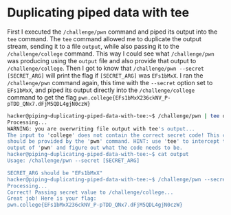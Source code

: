# Duplicating piped data with tee

First I executed the `/challenge/pwn` command and piped its output into the `tee` command. The `tee` command allowed me to duplicate the output stream, sending it to a file `output`,
while also passing it to the `/challenge/college` command. This way I could see what `/challenge/pwn` was producing using the `output` file and also provide that output to `/challenge/college`.
Then I got to know that `/challenge/pwn --secret [SECRET_ARG]` will print the flag if `[SECRET_ARG]` was `EFs1bMxX`.
I ran the `/challenge/pwn` command again, this time with the `--secret` option set to `EFs1bMxX`, and piped its output directly into the `/challenge/college` command to get the flag `pwn.college{EFs1bMxX236ckNV_P-pTDD_QNx7.dFjM5QDL4gjN0czW}`



```bash
hacker@piping~duplicating-piped-data-with-tee:~$ /challenge/pwn | tee output | /challenge/college
Processing...
WARNING: you are overwriting file output with tee's output...
The input to 'college' does not contain the correct secret code! This code
should be provided by the 'pwn' command. HINT: use 'tee' to intercept the
output of 'pwn' and figure out what the code needs to be.
hacker@piping~duplicating-piped-data-with-tee:~$ cat output
Usage: /challenge/pwn --secret [SECRET_ARG]

SECRET_ARG should be "EFs1bMxX"
hacker@piping~duplicating-piped-data-with-tee:~$ /challenge/pwn --secret EFs1bMxX | /challenge/college
Processing...
Correct! Passing secret value to /challenge/college...
Great job! Here is your flag:
pwn.college{EFs1bMxX236ckNV_P-pTDD_QNx7.dFjM5QDL4gjN0czW}
```
